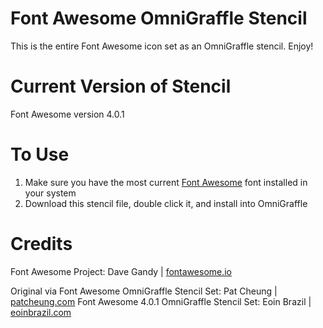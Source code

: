 Font Awesome OmniGraffle Stencil
================================


This is the entire Font Awesome icon set as an OmniGraffle stencil. Enjoy!


Current Version of Stencil
==========================


Font Awesome version 4.0.1


To Use
======


1. Make sure you have the most current <a href="http://fontawesome.io">Font Awesome</a> font installed in your system
2. Download this stencil file, double click it, and install into OmniGraffle


Credits
=======


Font Awesome Project: Dave Gandy | <a href="http://fontawesome.io">fontawesome.io</a>

Original via Font Awesome OmniGraffle Stencil Set: Pat Cheung | <a href="http://patcheung.com">patcheung.com</a>
Font Awesome 4.0.1 OmniGraffle Stencil Set: Eoin Brazil | <a href="http://eoinbrazil.com">eoinbrazil.com</a>
